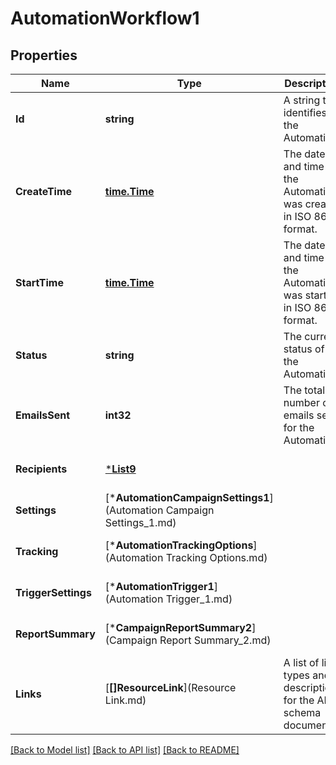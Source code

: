 # AutomationWorkflow1

## Properties
Name | Type | Description | Notes
------------ | ------------- | ------------- | -------------
**Id** | **string** | A string that identifies the Automation. | [optional] [default to null]
**CreateTime** | [**time.Time**](time.Time.md) | The date and time the Automation was created in ISO 8601 format. | [optional] [default to null]
**StartTime** | [**time.Time**](time.Time.md) | The date and time the Automation was started in ISO 8601 format. | [optional] [default to null]
**Status** | **string** | The current status of the Automation. | [optional] [default to null]
**EmailsSent** | **int32** | The total number of emails sent for the Automation. | [optional] [default to null]
**Recipients** | [***List9**](List_9.md) |  | [optional] [default to null]
**Settings** | [***AutomationCampaignSettings1**](Automation Campaign Settings_1.md) |  | [optional] [default to null]
**Tracking** | [***AutomationTrackingOptions**](Automation Tracking Options.md) |  | [optional] [default to null]
**TriggerSettings** | [***AutomationTrigger1**](Automation Trigger_1.md) |  | [optional] [default to null]
**ReportSummary** | [***CampaignReportSummary2**](Campaign Report Summary_2.md) |  | [optional] [default to null]
**Links** | [**[]ResourceLink**](Resource Link.md) | A list of link types and descriptions for the API schema documents. | [optional] [default to null]

[[Back to Model list]](../README.md#documentation-for-models) [[Back to API list]](../README.md#documentation-for-api-endpoints) [[Back to README]](../README.md)

